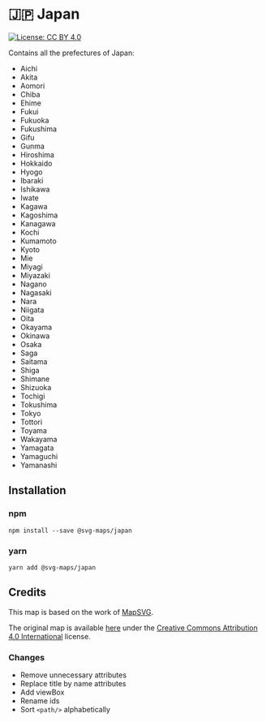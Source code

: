 # 🇯🇵 Japan

[![License: CC BY 4.0](https://img.shields.io/badge/License-CC%20BY%204.0-blue.svg)](https://creativecommons.org/licenses/by/4.0/)

Contains all the prefectures of Japan:
* Aichi
* Akita
* Aomori
* Chiba
* Ehime
* Fukui
* Fukuoka
* Fukushima
* Gifu
* Gunma
* Hiroshima
* Hokkaido
* Hyogo
* Ibaraki
* Ishikawa
* Iwate
* Kagawa
* Kagoshima
* Kanagawa
* Kochi
* Kumamoto
* Kyoto
* Mie
* Miyagi
* Miyazaki
* Nagano
* Nagasaki
* Nara
* Niigata
* Oita
* Okayama
* Okinawa
* Osaka
* Saga
* Saitama
* Shiga
* Shimane
* Shizuoka
* Tochigi
* Tokushima
* Tokyo
* Tottori
* Toyama
* Wakayama
* Yamagata
* Yamaguchi
* Yamanashi

## Installation

### npm

`npm install --save @svg-maps/japan`

### yarn

`yarn add @svg-maps/japan`

## Credits

This map is based on the work of [MapSVG](https://mapsvg.com).

The original map is available [here](https://mapsvg.com/maps/japan) under the [Creative Commons Attribution 4.0 International](https://creativecommons.org/licenses/by/4.0/) license.

### Changes

* Remove unnecessary attributes
* Replace title by name attributes
* Add viewBox
* Rename ids
* Sort `<path/>` alphabetically

